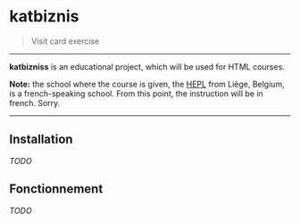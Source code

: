 # katbiznis

> Visit card exercise

* * *

**katbizniss** is an educational project, which will be used for HTML courses.

**Note:** the school where the course is given, the [HEPL](http://www.provincedeliege.be/hauteecole) from Liège, Belgium, is a french-speaking school. From this point, the instruction will be in french. Sorry.

* * *

## Installation

_TODO_

## Fonctionnement

_TODO_
